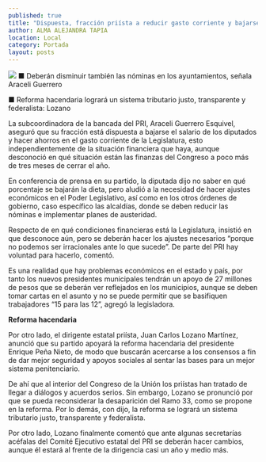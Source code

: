 ```yaml
---
published: true
title: "Dispuesta, fracción priísta a reducir gasto corriente y bajarse el salario"
author: ALMA ALEJANDRA TAPIA
location: Local
category: Portada
layout: posts
---
```


![](http://i.imgur.com/to8yr1zm.jpg)
■ Deberán disminuir también las nóminas en los ayuntamientos, señala Araceli Guerrero

■ Reforma hacendaria logrará un sistema tributario justo, transparente y federalista: Lozano

La subcoordinadora de la bancada del PRI, Araceli Guerrero Esquivel, aseguró que su fracción está dispuesta a bajarse el salario de los diputados y hacer ahorros en el gasto corriente de la Legislatura, esto independientemente de la situación financiera que haya, aunque desconoció en qué situación están las finanzas del Congreso a poco más de tres meses de cerrar el año.

En conferencia de prensa en su partido, la diputada dijo no saber en qué porcentaje se bajarán la dieta, pero aludió a la necesidad de hacer ajustes económicos en el Poder Legislativo, así como en los otros órdenes de gobierno, caso específico las alcaldías, donde se deben reducir las nóminas e implementar planes de austeridad.

Respecto de en qué condiciones financieras está la Legislatura, insistió en que desconoce aún, pero se deberán hacer los ajustes necesarios “porque no podemos ser irracionales ante lo que sucede”. De parte del PRI hay voluntad para hacerlo, comentó.

Es una realidad que hay problemas económicos en el estado y país, por tanto los nuevos presidentes municipales tendrán un apoyo de 27 millones de pesos que se deberán ver reflejados en los municipios, aunque se deben tomar cartas en el asunto y no se puede permitir que se basifiquen trabajadores “15 para las 12”, agregó la legisladora. 

**Reforma hacendaria**

Por otro lado, el dirigente estatal priísta, Juan Carlos Lozano Martínez, anunció que su partido apoyará la reforma hacendaria del presidente Enrique Peña Nieto, de modo que buscarán acercarse a los consensos a fin de dar mejor seguridad y apoyos sociales al sentar las bases para un mejor sistema penitenciario.

De ahí que al interior del Congreso de la Unión los priístas han tratado de llegar a diálogos y acuerdos serios. Sin embargo, Lozano se pronunció por que se pueda reconsiderar la desaparición del Ramo 33, como se propone en la reforma. Por lo demás, con dijo, la reforma se logrará un sistema tributario justo, transparente y federalista.

Por otro lado, Lozano finalmente comentó que ante algunas secretarías acéfalas del Comité Ejecutivo estatal del PRI se deberán hacer cambios, aunque él estará al frente de la dirigencia casi un año y medio más.
